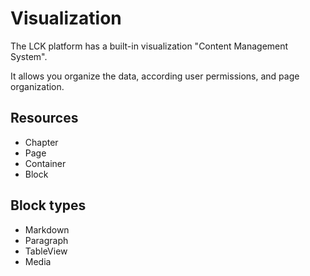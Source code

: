 # Visualization

The LCK platform has a built-in visualization "Content Management System".

It allows you organize the data,
according user permissions, and page organization.

## Resources

* Chapter
* Page
* Container
* Block

## Block types

* Markdown
* Paragraph
* TableView
* Media